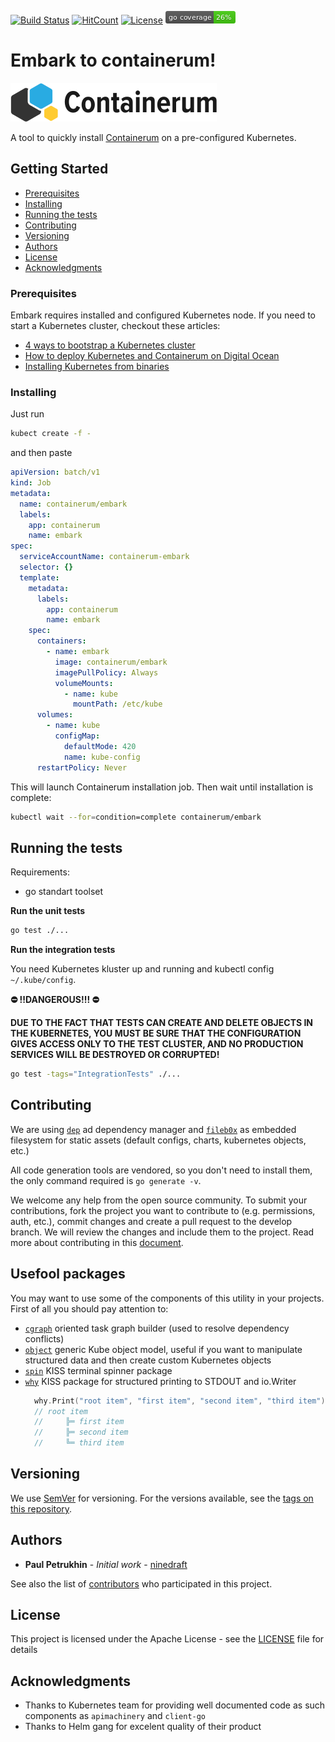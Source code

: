 [![Build Status](https://travis-ci.org/containerum/containerum.svg?branch=master)](https://travis-ci.org/containerum/containerum) [![HitCount](http://hits.dwyl.com/containerum/containerum.svg)](http://hits.dwyl.com/containerum/containerum) [![License](https://img.shields.io/badge/License-Apache%202.0-blue.svg)](https://opensource.org/licenses/Apache-2.0) [![Coverage](coverage_badge.png)]('https://github.com/jpoles1/gopherbadger)

# Embark to containerum!

![Containerum logo](../logo.svg)

A tool to quickly install [Containerum](https://containerum.com/software/) on a pre-configured Kubernetes.

## Getting Started

  * [Prerequisites](#prerequisites)
  * [Installing](#installing)
  * [Running the tests](#running-the-tests)
  * [Contributing](#contributing)
  * [Versioning](#versioning)
  * [Authors](#authors)
  * [License](#license)
  * [Acknowledgments](#acknowledgments)

### Prerequisites

Embark requires installed and configured Kubernetes node. If you need to start a Kubernetes cluster, checkout these articles:
  + [4 ways to bootstrap a Kubernetes cluster](https://medium.com/containerum/4-ways-to-bootstrap-a-kubernetes-cluster-de0d5150a1e4)
  + [How to deploy Kubernetes and Containerum on Digital Ocean](https://medium.com/containerum/how-to-deploy-kubernetes-and-containerum-on-digital-ocean-eca93e6b4d26)
  + [Installing Kubernetes from binaries](https://medium.com/containerum/installing-kubernetes-from-binaries-pt-1-preparing-your-cluster-c229b2a8dca7)

### Installing
Just run 
```bash 
kubect create -f -
```
and then paste 

```yaml
apiVersion: batch/v1
kind: Job
metadata:
  name: containerum/embark
  labels:
    app: containerum
    name: embark
spec:
  serviceAccountName: containerum-embark
  selector: {}
  template:
    metadata:
      labels:
        app: containerum
        name: embark
    spec:
      containers:
        - name: embark
          image: containerum/embark
          imagePullPolicy: Always
          volumeMounts:
            - name: kube
              mountPath: /etc/kube
      volumes:
        - name: kube
          configMap:
            defaultMode: 420
            name: kube-config
      restartPolicy: Never
```
This will launch Containerum installation job. Then wait until installation is complete:
```bash
kubectl wait --for=condition=complete containerum/embark
```

## Running the tests
Requirements:
  + go standart toolset

__Run the unit tests__
```bash
go test ./...
```

__Run the integration tests__

You need Kubernetes kluster up and running and kubectl config `~/.kube/config`.

**⛔️ !!DANGEROUS!!! ⛔️**

**DUE TO THE FACT THAT TESTS CAN CREATE AND DELETE OBJECTS IN THE KUBERNETES, YOU MUST BE SURE THAT THE CONFIGURATION GIVES ACCESS ONLY TO THE TEST CLUSTER, AND NO PRODUCTION SERVICES WILL BE DESTROYED OR CORRUPTED!**

```bash
go test -tags="IntegrationTests" ./...  
```

## Contributing

We are using [`dep`](https://github.com/golang/dep) ad dependency manager and [`fileb0x`](https://github.com/UnnoTed/fileb0x) as embedded filesystem for static assets (default configs, charts, kubernetes objects, etc.)

All code generation tools are vendored, so you don't need to install them, the only command required is `go generate -v`.

We welcome any help from the open source community. To submit your contributions, fork the project you want to contribute to (e.g. permissions, auth, etc.), commit changes and create a pull request to the develop branch. We will review the changes and include them to the project. Read more about contributing in this [document](../CONTRIBUTING.md).

## Usefool packages 
You may want to use some of the components of this utility in your projects.
First of all you should pay attention to:
  + [`cgraph`](pkg/cgraph) oriented task graph builder (used to resolve dependency conflicts)
  + [`object`](pkg/object) generic Kube object model, useful if you want to manipulate structured data and then create custom Kubernetes objects
  + [`spin`](pkg/utils/spin) KISS terminal spinner package
  + [`why`](pkg/utils/why) KISS package for structured printing to STDOUT and io.Writer
    ```go
      why.Print("root item", "first item", "second item", "third item")
      // root item
      //     ╠═ first item
      //     ╠═ second item
      //     ╚═ third item
    ```

## Versioning

We use [SemVer](http://semver.org/) for versioning. For the versions available, see the [tags on this repository](https://github.com/containerum/containerum/tags).

## Authors

* **Paul Petrukhin** - *Initial work* - [ninedraft](https://github.com/ninedraft)

See also the list of [contributors](https://github.com/containerum/containerum/contributors) who participated in this project.

## License

This project is licensed under the Apache License - see the [LICENSE](../LICENSE) file for details

## Acknowledgments

* Thanks to Kubernetes team for providing well documented code as such components as `apimachinery` and `client-go`
* Thanks to Helm gang for excelent quality of their product
